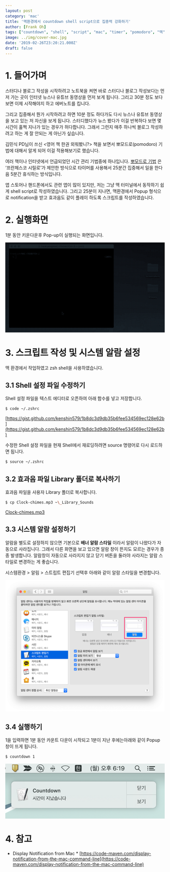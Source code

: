 ```yaml
---
layout: post
category: 'mac'
title: '맥환경에서 countdown shell script으로 집중력 강화하기'
author: [Frank Oh]
tags: ["countdown", "shell", "script", "mac", "timer", "pomodoro", "맥", "스트립트", "뽀모도로"]
image: ../img/cover-mac.jpg
date: '2019-02-26T23:20:21.000Z'
draft: false
---
```


# 1. 들어가며

스터디나 블로그 작성을 시작하려고 노트북을 켜면 바로 스터디나 블로그 작성보다는 먼저 가는 곳이 인터넷 뉴스나 유튜브 동영상을 먼저 보게 됩니다. 그리고 30분 정도 보다 보면 이제 시작해야지 하고 에버노트를 킵니다.

그리고 집중해서 뭔가 시작하려고 하면 10분 정도 하다가도 다시 뉴스나 유튜브 동영상을 보고 있는 저 자신을 보게 됩니다. 스터디했다가 뉴스 봤다가 이걸 반복하다 보면 몇 시간이 훌쩍 지나가 있는 경우가 허다합니다. 그래서 그런지 매주 하나씩 블로그 작성하려고 하는 게 잘 안되는 게 아닌가 싶습니다.

김민식 PD님이 쓰신 <영어 책 한권 외워봤니?> 책을 보면서 뽀모드로(pomodoro) 기법에 대해서 알게 되어 이걸 적용해보기로 했습니다.

여러 책이나 인터넷에서 언급되었던 시간 관리 기법중에 하나입니다. [뽀모드로 기법](https://ko.wikipedia.org/wiki/%EB%BD%80%EB%AA%A8%EB%8F%84%EB%A1%9C_%EA%B8%B0%EB%B2%95) 은 ‘프란체스코 시릴로’가 제안한 방식으로 타이머를 사용해서 25분간 집중해서 일을 한다음 5분간 휴식하는 방식입니다.

앱 스토어나 핸드폰에서도 관련 앱이 많이 있지만, 저는 그냥 맥 터미널에서 동작하기 쉽게 shell script로 작성하였습니다. 그리고 25분이 지나면, 맥환경에서 Popup 형식으로 notification을 받고 효과음도 같이 플레이 하도록 스크립트를 작성하였습니다.

# 2. 실행화면

1분 동안 키운다운후 Pop-up이 실행되는 화면입니다.

![](images/맥환경에서-countdown-shell-script으로-집중력-강화하기/countdown_clip.gif)

# 3. 스크립트 작성 및 시스템 알람 설정

맥 환경에서 작업하였고 zsh shell을 사용하였습니다.

## 3.1 Shell 설정 파일 수정하기

Shell 설정 파일을 텍스트 에디터로 오픈하여 아래 함수를 넣고 저장합니다.

```bash
$ code ~/.zshrc
```

[https://gist.github.com/kenshin579/1b8dc3d9db35b6fee534569ec128e62b](https://gist.github.com/kenshin579/1b8dc3d9db35b6fee534569ec128e62b)

수정한 Shell 설정 파일을 현재 Shell에서 재로딩하려면 source 명령어로 다시 로드하면 됩니다.

```bash
$ source ~/.zshrc
```

## 3.2 효과음 파일 Library 폴더로 복사하기

효과음 파일을 사용자 Library 폴더로 복사합니다.

```bash
$ cp Clock-chimes.mp3 ~\_Library_Sounds
```

<a href='Clock-chimes.mp3'>Clock-chimes.mp3</a>

## 3.3 시스템 알람 설정하기

알람을 별도로 설정하지 않으면 기본으로 **배너 알람 스타일** 이라서 알람이 나왔다가 자동으로 사라집니다. 그래서 다른 화면을 보고 있으면 알람 창이 뜬지도 모르는 경우가 종종 발생합니다. 알람창이 자동으로 사라지지 않고 닫기 버튼을 둘러야 사라지는 알람 스타일로 변경하는 게 좋습니다.

시스템환경 > 알림 > 스트립트 편집기 선택후 아래와 같이 알람 스타일을 변경합니다.

![](images/맥환경에서-countdown-shell-script으로-집중력-강화하기/C20D14F1-A6B9-41CA-B38B-C2ACA00774E3.png)

## 3.4 실행하기

1을 입력하면 1분 동안 카운트 다운이 시작되고 1분이 지난 후에는아래와 같이 Popup 창이 뜨게 됩니다.

```bash
$ countdown 1
```

![](images/맥환경에서-countdown-shell-script으로-집중력-강화하기/image_3.png)

# 4. 참고

- Display Notification from Mac \* [https://code-maven.com/display-notification-from-the-mac-command-line](https://code-maven.com/display-notification-from-the-mac-command-line)
